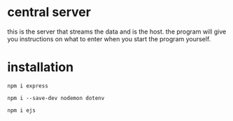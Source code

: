 # central server 

this is the server that streams the data and is the host. 
the program will give you instructions on what to enter when you start the program yourself. 

# installation 

```
npm i express

npm i --save-dev nodemon dotenv

npm i ejs
```
